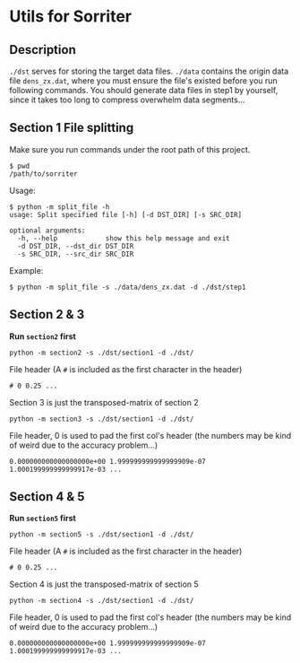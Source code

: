 # Utils for Sorriter

## Description

`./dst` serves for storing the target data files.
`./data` contains the origin data file `dens_zx.dat`, where you must ensure the file's existed before you run following
commands. You should generate data files in step1 by yourself, since it takes too long to compress overwhelm data
segments...

## Section 1 File splitting

Make sure you run commands under the root path of this project.

```shell
$ pwd
/path/to/sorriter
```

Usage:

```shell
$ python -m split_file -h
usage: Split specified file [-h] [-d DST_DIR] [-s SRC_DIR]

optional arguments:
  -h, --help            show this help message and exit
  -d DST_DIR, --dst_dir DST_DIR
  -s SRC_DIR, --src_dir SRC_DIR
```

Example:

```shell
$ python -m split_file -s ./data/dens_zx.dat -d ./dst/step1
```

## Section 2 & 3

**Run `section2` first**

```shell
python -m section2 -s ./dst/section1 -d ./dst/
```

File header (A `#` is included as the first character in the header)

```
# 0 0.25 ...
```

Section 3 is just the transposed-matrix of section 2

```shell
python -m section3 -s ./dst/section1 -d ./dst/
```

File header, 0 is used to pad the first col's header  (the numbers may be kind of weird due to the accuracy problem...)

```
0.000000000000000000e+00 1.999999999999999909e-07 1.000199999999999917e-03 ...
```

## Section 4 & 5

**Run `section5` first**

```shell
python -m section5 -s ./dst/section1 -d ./dst/
```

File header (A `#` is included as the first character in the header)

```
# 0 0.25 ...
```

Section 4 is just the transposed-matrix of section 5

```shell
python -m section4 -s ./dst/section1 -d ./dst/
```

File header, 0 is used to pad the first col's header  (the numbers may be kind of weird due to the accuracy problem...)

```
0.000000000000000000e+00 1.999999999999999909e-07 1.000199999999999917e-03 ...
```